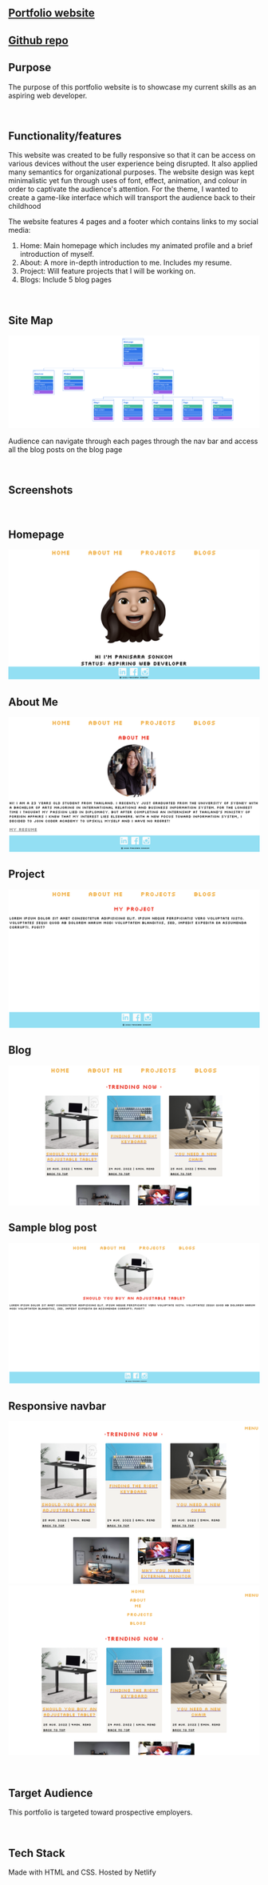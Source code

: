 ## [Portfolio website](https://psonkom20-portfolio.netlify.app)
## [Github repo](https://github.com/psonkom20/PanisaraSonkom_T1A2)
## Purpose
The purpose of this portfolio website is to showcase my current skills as an aspiring web developer.

<br>

## Functionality/features
This website was created to be fully responsive so that it can be access on various devices without the user experience being disrupted. It also applied many semantics for organizational purposes. The website design was kept minimalistic yet fun through uses of font, effect, animation, and colour in order to captivate the audience's attention. For the theme, I wanted to create a game-like interface which will transport the audience back to their childhood

The website features 4 pages and a footer which contains links to my social media:
1. Home: Main homepage which includes my animated profile and a brief introduction of myself.
2. About: A more in-depth introduction to me. Includes my resume.
3. Project: Will feature projects that I will be working on.
4. Blogs: Include 5 blog pages

<br>

## Site Map
![Image of sitemap](../Resources/Docs/site-map.png)

Audience can navigate through each pages through the nav bar and access all the blog posts on the blog page

<br>

## Screenshots
<br>

## Homepage
![Image of homepage](../Resources/Docs/homepage.png)
## About Me
![Image of about me page](../Resources/Docs/about-me-page.png)
## Project
![Image of project page](../Resources/Docs/project-page.png)
## Blog
![Image of blog page](../Resources/Docs/blog-page.png)
## Sample blog post
![Image of blog post](Resources/Docs/blog-post.png)
## Responsive navbar
![Image of nav bar](../Resources/Docs/navbar-smallscreen.png)
![Image of nav bar](../Resources/Docs/navbar-smallscreen-full.png)

<br>

## Target Audience
This portfolio is targeted toward prospective employers.

<br>

## Tech Stack
Made with HTML and CSS. Hosted by Netlify